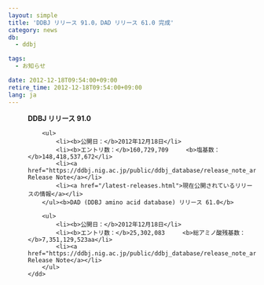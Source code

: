 ```yaml
---
layout: simple
title: 'DDBJ リリース 91.0，DAD リリース 61.0 完成'
category: news
db:
  - ddbj

tags:
  - お知らせ

date: 2012-12-18T09:54:00+09:00
retire_time: 2012-12-18T09:54:00+09:00
lang: ja
---
```


<html>

<dl>
    <dd><b>DDBJ リリース 91.0</b>

        <ul>
            <li><b>公開日：</b>2012年12月18日</li>
            <li><b>エントリ数：</b>160,729,709     <b>塩基数：</b>148,418,537,672</li>
            <li><a href="https://ddbj.nig.ac.jp/public/ddbj_database/release_note_archive/ddbj/ddbjrel.91.txt">DDBJ Release Note</a></li>
            <li><a href="/latest-releases.html">現在公開されているリリースの情報</a></li>
        </ul><b>DAD (DDBJ amino acid database) リリース 61.0</b>

        <ul>
            <li><b>公開日：</b>2012年12月18日</li>
            <li><b>エントリ数：</b>25,302,083     <b>総アミノ酸残基数：</b>7,351,129,523aa</li>
            <li><a href="https://ddbj.nig.ac.jp/public/ddbj_database/release_note_archive/dad/dadrel.61.txt">DAD Release Note</a></li>
        </ul>
    </dd>
</dl>
</html>
